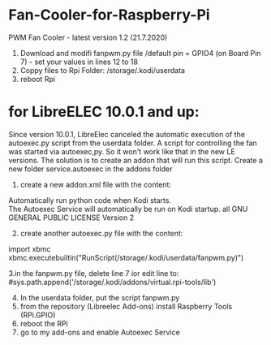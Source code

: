

# Fan-Cooler-for-Raspberry-Pi
PWM Fan Cooler - latest version 1.2 (21.7.2020)
1. Download and modifi fanpwm.py file  /default pin = GPIO4 (on Board Pin 7)  -  set your values in lines 12 to 18
2. Coppy files to Rpi Folder: /storage/.kodi/userdata
3. reboot Rpi

# for LibreELEC 10.0.1 and up:

Since version 10.0.1, LibreElec canceled the automatic execution of the autoexec.py script from the userdata folder.
A script for controlling the fan was started via autoexec,py. So it won't work like that in the new LE versions.
The solution is to create an addon that will run this script.
Create a new folder service.autoexec in the addons folder

1. create a new addon.xml file with the content:

<?xml version="1.0" encoding="UTF-8" standalone="yes"?>
<addon id="service.autoexec" name="Autoexec Service" version="1.0.0" provider-name="name">
    <requires>
        <import addon="xbmc.python" version="3.0.0"/>
    </requires>
    <extension point="xbmc.service" library="autoexec.py">
    </extension>
    <extension point="xbmc.addon.metadata">
        <summary lang="en_GB">Automatically run python code when Kodi starts.</summary>
        <description lang="en_GB">The Autoexec Service will automatically be run on Kodi startup.</description>
        <platform>all</platform>
        <license>GNU GENERAL PUBLIC LICENSE Version 2</license>
    </extension>
</addon>


2. create another autoexec.py file with the content:

import xbmc
xbmc.executebuiltin("RunScript(/storage/.kodi/userdata/fanpwm.py)")

3.in the fanpwm.py file, delete line 7 ior edit line to: #sys.path.append('/storage/.kodi/addons/virtual.rpi-tools/lib')
  

 



4. In the userdata folder, put the script fanpwm.py
5. from the repository (Libreelec Add-ons) install Raspberry Tools (RPi.GPIO)
6. reboot the RPi
7. go to my add-ons and enable Autoexec Service




